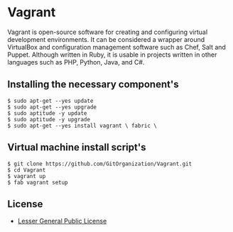 Vagrant
=======

Vagrant is open-source software for creating and configuring virtual development environments. It can be considered a wrapper around VirtualBox and configuration management software such as Chef, Salt and Puppet. Although written in Ruby, it is usable in projects written in other languages such as PHP, Python, Java, and C#.

Installing the necessary component's
------------------------------------

    $ sudo apt-get --yes update
    $ sudo apt-get --yes upgrade
    $ sudo aptitude -y update
    $ sudo aptitude -y upgrade
    $ sudo apt-get --yes install vagrant \ fabric \

Virtual machine install script's
--------------------------------

    $ git clone https://github.com/GitOrganization/Vagrant.git
    $ cd Vagrant
    $ vagrant up
    $ fab vagrant setup

License
-------

 * [Lesser General Public License](https://github.com/GitOrganization/Vagrant/blob/master/LICENSE)
